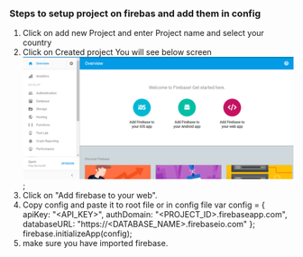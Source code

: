 ### Steps to setup project on firebas and add them in config

1. Click on add new Project and enter Project name and select your country
2. Click on Created project You will see below screen
![Alt text](Capture.PNG?raw=true "Firebase image");
3. Click on "Add firebase to your web".
4. Copy config and paste it to root file or in config file
var config = {
    apiKey: "<API_KEY>",
    authDomain: "<PROJECT_ID>.firebaseapp.com",
    databaseURL: "https://<DATABASE_NAME>.firebaseio.com"
};
firebase.initializeApp(config);
5. make sure you have imported firebase.
